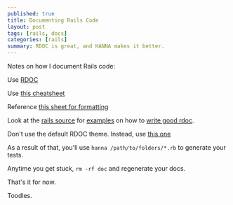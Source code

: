 ```yaml
---
published: true
title: Documenting Rails Code
layout: post
tags: [rails, docs]
categories: [rails]
summary: RDOC is great, and HANNA makes it better.
---
```


Notes on how I document Rails code:

Use [RDOC](https://github.com/rdoc/rdoc)

Use [this cheatsheet](http://jan.varwig.org/wp-content/uploads/2006/09/Rdoc%20Cheat%20Sheet.pdf)

Reference [this sheet for formatting](http://guides.rubyonrails.org/api_documentation_guidelines.html)

Look at the [rails source](https://github.com/rails/rails) for [examples](https://github.com/rails/rails/blob/master/activesupport/lib/active_support/benchmarkable.rb) on how to [write good rdoc](https://github.com/rails/rails/blob/master/activesupport/lib/active_support/benchmarkable.rb).

Don't use the default RDOC theme. Instead, use [this one](https://github.com/mislav/hanna)

As a result of that, you'll use `hanna /path/to/folders/*.rb` to generate your tests.

Anytime you get stuck, `rm -rf doc` and regenerate your docs.

That's it for now. 

Toodles.
